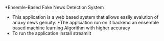 *Ensemle-Based Fake News Detection System
* This application is a web based system that allows easily evalution of anu=y news genuity.
*The applciation run on it backend an ensemble based machine learning Algorithm with higher accuracy 
* To run the application install streamlit

